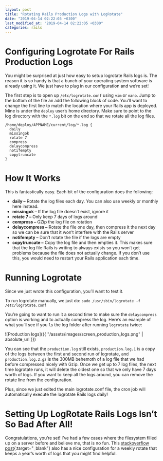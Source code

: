 ```yaml
---
layout: post
title: "Rotating Rails Production Logs with LogRotate"
date: "2019-04-14 02:22:05 +0300"
last_modified_at: "2019-04-14 02:22:05 +0300"
categories: rails
---
```


# Configuring Logrotate For Rails Production Logs

You might be surprised at just how easy to setup logrotate Rails logs is. The reason it is so handy is that a bunch of
your operating system software is already using it. We just have to plug in our configuration and we’re set!

The first step is to open up `/etc/logrotate.conf` using `vim` or `nano`. Jump to the bottom of the file an add the following
block of code. You’ll want to change the first line to match the location where your Rails app is deployed. Mine is under
the `deploy` user’s home directory. Make sure to point to the log directory with the `*.log` bit on the end so that we rotate all the log files.

```
/home/deploy/APPNAME/current/log/*.log {
  daily
  missingok
  rotate 7
  compress
  delaycompress
  notifempty
  copytruncate
}
```

# How It Works

This is fantastically easy. Each bit of the configuration does the following:

* **daily –** Rotate the log files each day. You can also use weekly or monthly here instead.
* **missingok –** If the log file doesn’t exist, ignore it
* **rotate 7 –** Only keep 7 days of logs around
* **compress –** GZip the log file on rotation
* **delaycompress –** Rotate the file one day, then compress it the next day so we can be sure that it won’t interfere with the Rails server
* **notifempty –** Don’t rotate the file if the logs are empty
* **copytruncate –** Copy the log file and then empties it. This makes sure that the log file Rails is writing to always exists so you won’t
get problems because the file does not actually change. If you don’t use this, you would need to restart your Rails application each time.

# Running Logrotate

Since we just wrote this configuration, you’ll want to test it.

To run logrotate manually, we just do: `sudo /usr/sbin/logrotate -f /etc/logrotate.conf`

You’re going to want to run it a second time to make sure the `delaycompress` option is working and to actually compress the log.
Here’s an example of what you’ll see if you `ls` the log folder after running `logrotate` twice:

![Production logs]({{ "/assets/images/screen_production_logs.png" | absolute_url }})

You can see that the `production.log` still exists, `production.log.1` is a copy of the logs between the first and second run of logrotate,
and `production.log.2.gz` is the 300MB behemoth of a log file that we had before compressed nicely with Gzip. Once we get up to 7 log files,
the next time logrotate runs, it will delete the oldest one so that we only have 7 days worth of logs. If you want to keep all the logs around,
you can remove the rotate line from the configuration.

Plus, since we just edited the main logrotate.conf file, the cron job will automatically execute the logrotate Rails logs daily!

# Setting Up LogRotate Rails Logs Isn’t So Bad After All!

Congratulations, you’re set! I’ve had a few cases where the filesystem filled up on a server before and believe me, that is no fun.
This [stackoverflow post][stackoverflow-post]{:target="_blank"} also has a nice configuration for a weekly rotate that keeps a year’s worth of logs that you might find helpful.

[stackoverflow-post]: http://stackoverflow.com/questions/4883891/ruby-on-rails-production-log-rotation
